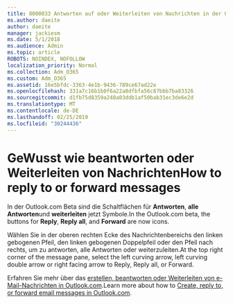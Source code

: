 ```yaml
---
title: 8000033 Antworten auf oder Weiterleiten von Nachrichten in der Outlook.com-Beta Version
ms.author: daeite
author: daeite
manager: jackiesm
ms.date: 5/1/2018
ms.audience: Admin
ms.topic: article
ROBOTS: NOINDEX, NOFOLLOW
localization_priority: Normal
ms.collection: Adm_O365
ms.custom: Adm_O365
ms.assetid: 16e5bfdc-3363-4e1b-9436-789ce67ad22e
ms.openlocfilehash: 331a7c16b1b0f6a22a8dfbfa56c87bbb7ba83326
ms.sourcegitcommit: d1fb75d8359a248a03ddb1af50bab31ec3de6e2d
ms.translationtype: MT
ms.contentlocale: de-DE
ms.lasthandoff: 02/25/2019
ms.locfileid: "30244436"
---
```

# <a name="how-to-reply-to-or-forward-messages"></a><span data-ttu-id="6e974-102">GeWusst wie beantworten oder Weiterleiten von Nachrichten</span><span class="sxs-lookup"><span data-stu-id="6e974-102">How to reply to or forward messages</span></span>

<span data-ttu-id="6e974-103">In der Outlook.com Beta sind die Schaltflächen für **Antworten**, **alle Antworten**und **weiterleiten** jetzt Symbole.</span><span class="sxs-lookup"><span data-stu-id="6e974-103">In the Outlook.com beta, the buttons for **Reply**, **Reply all**, and **Forward** are now icons.</span></span> 
  
<span data-ttu-id="6e974-104">Wählen Sie in der oberen rechten Ecke des Nachrichtenbereichs den linken gebogenen Pfeil, den linken gebogenen Doppelpfeil oder den Pfeil nach rechts, um zu antworten, alle Antworten oder weiterzuleiten.</span><span class="sxs-lookup"><span data-stu-id="6e974-104">At the top right corner of the message pane, select the left curving arrow, left curving double arrow or right facing arrow to Reply, Reply all, or Forward.</span></span> 
  
<span data-ttu-id="6e974-105">Erfahren Sie mehr über das [erstellen, beantworten oder Weiterleiten von e-Mail-Nachrichten in Outlook.com](https://go.microsoft.com/fwlink/p/?linkid=873141).</span><span class="sxs-lookup"><span data-stu-id="6e974-105">Learn more about how to [Create, reply to, or forward email messages in Outlook.com](https://go.microsoft.com/fwlink/p/?linkid=873141).</span></span>
  

